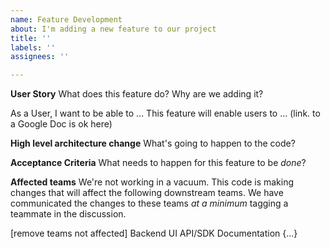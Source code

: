 ```yaml
---
name: Feature Development
about: I'm adding a new feature to our project
title: ''
labels: ''
assignees: ''

---
```


**User Story**
What does this feature do?  Why are we adding it?

As a User, I want to be able to ...
This feature will enable users to ...
(link. to a Google Doc is ok here)

**High level architecture change**
What's going to happen to the code?

**Acceptance Criteria**
What needs to happen for this feature to be *done*?

**Affected teams**
We're not working in a vacuum. This code is making changes that will affect the following downstream teams. We have communicated the changes to these teams *at a minimum* tagging a teammate in the discussion.

[remove teams not affected]
Backend
UI
API/SDK
Documentation
{...}
